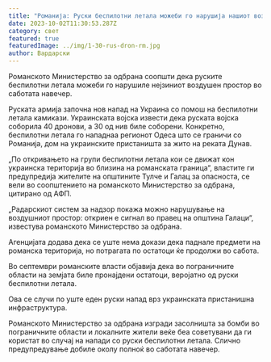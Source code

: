 ```yaml
---
title: "Романија: Руски беспилотни летала можеби го нарушија нашиот воздушен простор"
date: 2023-10-02T11:30:53.287Z
category: свет
featured: true
featuredImage: ../img/1-30-rus-dron-rm.jpg
author: Вардарски
---
```

Романското Министерство за одбрана соопшти дека руските беспилотни летала можеби го нарушиле нејзиниот воздушен простор во саботата навечер.

Руската армија започна нов напад на Украина со помош на беспилотни летала камикази. Украинската војска извести дека руската војска соборила 40 дронови, а 30 од нив биле соборени. Конкретно, беспилотни летала го нападнаа регионот Одеса што се граничи со Романија, дом на украинските пристаништа за жито на реката Дунав.

„По откривањето на групи беспилотни летала кои се движат кон украинска територија во близина на романската граница“, властите ги предупредија жителите на општините Тулче и Галац за опасноста, се вели во соопштението на романското Министерство за одбрана, цитирано од АФП.

„Радарскиот систем за надзор покажа можно нарушување на воздушниот простор: откриен е сигнал во правец на општина Галаци“, известува романското Министерство за одбрана.

Агенцијата додава дека се уште нема докази дека паднале предмети на романска територија, но потрагата по остатоци ќе продолжи во сабота.

Во септември романските власти објавија дека во пограничните области на земјата биле пронајдени остатоци, веројатно од руски беспилотни летала.

Ова се случи по уште еден руски напад врз украинската пристанишна инфраструктура.

Романското Министерство за одбрана изгради засолништа за бомби во пограничните области и локалните жители веќе беа советувани да ги користат во случај на напади со руски беспилотни летала. Слично предупредување добиле околу полноќ во саботата навечер.